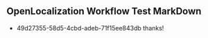 ## OpenLocalization Workflow Test MarkDown
* 49d27355-58d5-4cbd-adeb-71f15ee843db thanks!

<!--HONumber=Jul16_HO5-->


